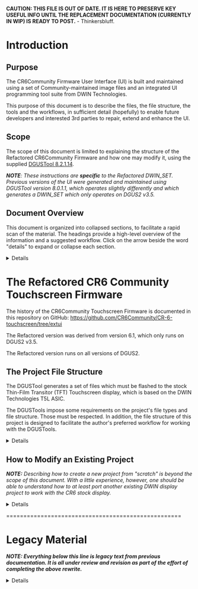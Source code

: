 **CAUTION: THIS FILE IS OUT OF DATE.  IT IS HERE TO PRESERVE KEY USEFUL INFO UNTIL THE REPLACEMENT DOCUMENTATION (CURRENTLY IN WIP) IS READY TO POST.** - Thinkersbluff.

# Introduction
## Purpose
The CR6Community Firmware User Interface (UI) is built and maintained using a set of Community-maintained image files and an integrated UI programming tool suite from DWIN Technologies.

This purpose of this document is to describe the files, the file structure, the tools and the workflows, in sufficient detail (hopefully) to enable future developers and interested 3rd parties to repair, extend and enhance the UI.

## Scope
The scope of this document is limited to explaining  the structure of the Refactored CR6Community Firmware and how one may  modify it, using the supplied [DGUSTool 8.2.1.14](https://github.com/CR6Community/CR-6-touchscreen/releases/download/v2.0.8.1-cr6-community-release-6.1/DGUS_Tool_V8.2.1.14.7z).

_**NOTE**: These instructions are **specific** to the Refactored DWIN_SET.  Previous versions of the UI were generated and maintained using DGUSTool version 8.0.1.1, which operates slightly differently and which generates a DWIN_SET which only operates on DGUS2 v3.5._

## Document Overview
This document is organized into collapsed sections, to facilitate a rapid scan of the material. The headings provide a high-level overview of the information and a suggested workflow.  Click on the arrow beside the word "details" to expand or collapse each section.
<details>

This is the document's Table of Contents:

- [Introduction](#introduction)
  - [Purpose](#purpose)
  - [Scope](#scope)
  - [Document Overview](#document-overview)
- [The Refactored CR6 Community Touchscreen Firmware](#the-refactored-cr6-community-touchscreen-firmware)
  - [The Project File Structure](#the-project-file-structure)
    - [What the files are](#what-the-files-are)
      - [The T5L Configuration .CFG file](#the-t5l-configuration-cfg-file)
      - [One ICon Library .ICL file per Subfolder in DWIN\_SOURCE](#one-icon-library-icl-file-per-subfolder-in-dwin_source)
      - [One DWINOS\_page\_change.bin File](#one-dwinos_page_changebin-file)
      - [Optionally - One Base-Font .HZK file](#optionally---one-base-font-hzk-file)
      - [Optionally - One DGUS2 OS .bin file](#optionally---one-dgus2-os-bin-file)
  - [The DGUSTool Suite](#the-dgustool-suite)
  - [How to Modify an Existing Project](#how-to-modify-an-existing-project)
    - [Open the Project in the DGUSTool](#open-the-project-in-the-dgustool)
    - [Browse the Existing Application](#browse-the-existing-application)
      - [Left Side Window](#left-side-window)
      - [Right Side Window](#right-side-window)
      - [Middle Window](#middle-window)
    - [Modify Existing Features](#modify-existing-features)
    - [Add New Features](#add-new-features)
    - [Modify the Pages](#modify-the-pages)
    - [Modify the Graphics](#modify-the-graphics)
    - [Modify the Variables](#modify-the-variables)
    - [Build the ICL Files](#build-the-icl-files)
    - [Generate Your New DWIN\_SET](#generate-your-new-dwin_set)
    - [Flash and Validate Your New DWIN\_SET](#flash-and-validate-your-new-dwin_set)
    - ["Rolling Your Own"](#rolling-your-own)
      - [Porting another DWIN\_SET application to the CR6](#porting-another-dwin_set-application-to-the-cr6)
      - [Changing the Language of the User Interface](#changing-the-language-of-the-user-interface)
- [Legacy Material](#legacy-material)
    - [Images / screen images sources](#images--screen-images-sources)
      - [Updating the touch screen firmware files](#updating-the-touch-screen-firmware-files)
    - [Flash space](#flash-space)
    - [How buttons are handled with code](#how-buttons-are-handled-with-code)
      - [Previous version of the code](#previous-version-of-the-code)
    - [Touch screen configuration](#touch-screen-configuration)
    - [Other documentation](#other-documentation)
  - [Credits](#credits)
</details>

# The Refactored CR6 Community Touchscreen Firmware
The history of the CR6Community Touchscreen Firmware is documented in this repository on GitHub: https://github.com/CR6Community/CR-6-touchscreen/tree/extui

The Refactored version was derived from version 6.1, which only runs on DGUS2 v3.5. 

The Refactored version runs on all versions of DGUS2.

## The Project File Structure
The DGUSTool generates a set of files which must be flashed to the stock Thin-Film Transitor (TFT) Touchscreen display, which is based on the DWIN Technologies T5L ASIC.

The DGUSTools impose some requirements on the project's file types and file structure. Those must be respected. In addition, the file structure of this project is designed to facilitate the author's preferred workflow for working with the DGUSTools. 

<details>

### What the files are
The  firmware flashed to the CR6 stock touchscreen display must be comprised of a single folder, named "DWIN_SET". 

Each of the files in that folder each has a specific purpose, specific file-naming requirements and specific format requirements, as detailed in this section.
<details>

#### The T5L Configuration .CFG file
**CAUTION: This file can be modified using the DGUSTools, but PLEASE NOTE: you can brick your display if you flash it with a badly formed T5L....CFG file**
<details>

- **Description:** The T5L....CFG file is used to modify the configuration and state of the DWIN display. 
- **Source**: 
  - The CFG file T5LCFG_272480.CFG included in the DWIN_SET folder is already configured for running the CR6 Touchscreen Firmware on the stock CR6 TFT. There are also two T5L...CFG files included with the DGUS2...bin files, to support recalibrating displays. 
- **File Naming Requirements**:
  - The first three characters of the filename must be T5L
  - The file extension must be .CFG
  - Any other characters in the filename are optional, but may be limited to alphanumeric or specific special characters (e.g: "-", "+" or "_")
- **NOTE:** The CR6 Touchscreen Firmware will NOT work with the Creality stock firmware T5L....CFG file (and vice versa).  That is because one function of the T5L file is to configure the bootloader to look for the bootscreen ICL file at memory location 32 in the Creality stock display, but at memory location 23 in the CR6Community display.

</details>

#### One ICon Library .ICL file per Subfolder in DWIN_SOURCE
<details>

- **Description**
  - 23_Screens.icl - contains the screen background graphics.
  - 32_LoadingBar.icl - contains the sequence of graphics for the firmware loading bar animation, which is used on the Loading screen and on the Print Progress screen.
  - 42_Toggles.icl - contains the images used to simulate toggle button action on the applicable menus (e.g. The FAN ON & FAN OFF buttons are each made from one of these images. One replaces the other, when the button is activated)
  - 45_Icons.icl - Similar to 42_Toggles, but simulating momentary action buttons (e.g. The Run PID button is made from one of these images.)
  - 50_Animations.icl - contains the graphics from which the "throbber" animation is generated.
- **Source**: These files must be generated by the author of the DWIN_SET firmware, using the DGUSTool.  There must be one .icl file for each of the subfolders in the DWIN_SOURCE folder:
  - 23_Screens.icl
  - 32_LoadingBar.icl
  - 42_Toggles.icl
  - 45_Icons.icl
  - 50_Animations.icl
- **File Naming Requirements**: 
  - The first two characters of the icl filename specifies the starting memory location into which the graphics will be loaded by the bootloader routine, when flashing the display. 
  - The .icl extension is required, to identify the file type to the bootloader routine.  
  - The rest of the filename is intended to help users recognize what they are dealing with. 
  - NOTE: If desired, these names can be truncated to XX.icl, where XX is the first two digits of their current name.
- **Optional**: No.  
  - All of the .icl files must be flashed at least once, for the UI to function correctly. They can, however, be flashed one at a time, or in arbitrary groupings, if desired.
  - Any modifications made to the graphics in a DWIN_SOURCE subfolder requires the creation and flashing of a new ICL file for the contents of that folder.
  </details>

#### One DWINOS_page_change.bin File

<details>

- **Description:** The purpose of this file is not known to the author of this document.
- **Source**: This file is automatically generated by the DGUSTool application "Generate" command.
- **File Naming Requirements:** Do not move or rename this file
- **Optional**: Unknown

</details>

#### Optionally - One Base-Font .HZK file
<details>

- **Description:** The font file loaded at memory block zero (0) is the base font used in all of the CR6 touchscreen firmware data display fields. 
- **Source:** The font chosen for this project was obtained from Google Fonts and modified in FontForge to substitute the degrees symbol for a backward apostrophe. Using DGUSTools, the font was scaled, vertically and horizontally offset, and then packaged as 0_DWIN_ASC_New_At_v1.1.HZK.
  ![Font Settings](Images/font-settings.png)
- **File Naming Requirements:** The first character of the name must be "0" and the file extension must be HZK. The file name can be shortened to as little as 0.HZK, if desired.
- **Optional:** The font file is particularly slow to flash. It only needs to be flashed once. 
- **NOTE:**The display will also work with the Creality stock firmware HZK file, but some data displays may not fit into their allocated space, or may be hard to read.

</details>

#### Optionally - One DGUS2 OS .bin file
<details>

- **Description:** DGUS2 is the DWIN display operating system on which runs the DWIN_SET application. A DGUS2...bin file can be flashed to change the installed version of DGUS2. 
- **Source:** Two DGUS2 files are included on the Refactored Firmware repo, specifically to help users who have flashed DGUS2v3.5 to a display calibrated for DGUS2v4.5 (or vice versa)
- **Optional:** There are only two known scenarios in which one may need to flash a DGUS2...bin file to the CR6 display:
- 1. If the display is running version 1.x of DGUS2 (which was factory-installed on some replacement displays), that OS does not kern the text displays correctly. DGUS2v3.5 fixes that.
- 2. If the display has been flashed (by the user) with a version of DGUS2 that does not match the touchscreen calibration, then the display should be flashed with the other DGUS2...bin file provided on the repo.

</details>
</details>



## The DGUSTool Suite

You will need [the DGUS v8.2.1.14.x software](https://github.com/CR6Community/CR-6-touchscreen/tree/extui/Tools) for editing the DWIN_SET touchscreen functionality. 
<details>

e.g.: 
- Follow the above link
- Right-click and Save Link As..., to download a copy of that tool from the CR6Community Touchscreen Firmware repository.  
- Unzip the toolsuite to a Windows PC 
- Open the folder DGUS_Tool_V8.2.1.14 and double-click DGUS_Tool_V8.2.1.14.exe, to launch the tool

You will see a screen similar to this one, when the tool has launched:

![DGUSTool Homescreen](Images/dgus2util_home.png)

</details>
</details>

## How to Modify an Existing Project
_**NOTE:** Describing how to create a new project from "scratch" is beyond the scope of this document. With a little experience, however, one should be able to understand how to at least port another existing DWIN display project to work with the CR6 stock display._
<details>

### Open the Project in the DGUSTool
<details>
If you have not already done so, clone the [CR6Community Firmware Touchscreen GitHub repository](https://github.com/CR6Community/CR-6-touchscreen) to your local drive.

Open the DGUSTool 8.2.1.14.

IF you have opened the project before, then you can just select the link under the "History" header, to open it again.

![DGUS II interface](Images/dgus2util_home0.png)

IF this is the first time you are opening the project:

- Select the "Open Project" button
![DGUS II interface](Images/dgus2util_home2.png)

- Navigate to your local copy of the CR6Community Firmware Touchscreen project files (this example assumes that you have cloned the repository to your D: drive, in a folder called "CR-6-touchscreen", as a subfolder inside,  "3D Objects/GitHubClones"):
![DGUS II interface](Images/dgus2util_home3.png)

- Navigate to the src/DWIN folder 

![DGUS II interface](Images/dgus2util_home4.png)
- Open the DWprj.hmi file

![DGUS II interface](Images/dgus2util.png)

 

If your screen matches the above example, you now have the project open in the DGUSTool.
</details>

### Browse the Existing Application
**NOTE:** A complete discussion of the DGUSTool interface is beyond the scope of this document.  The following information is "just enough" to be able to perform the basic tasks described below. A little experimentation with the various controls can help improve the overall efficiency and effectiveness of your workflows with this tool.

<details>

#### Left Side Window
The left side window of the DGUSTool Application allows you to browse through the menu screens and the controls.
![DGUS II interface](Images/dgus2util_lsw.png)

The two buttons at the bottom of the left side window allow you to toggle between the Page browser mode (Images View) and the object browser mode (Controls View):

![DGUS II interface](Images/dgus2util_lsw_modes.png)

The Controls view offers a further refinement of which object type you wish to browse, on the current page:
- Display objects
![DGUS II interface](Images/dgus2util_lsw_ObjBrowser_Display.png)
-  or Touch-Control objects
![DGUS II interface](Images/dgus2util_lsw_ObjBrowser_Touch.png)

#### Right Side Window
The right side window of the DGUSTool Application allows you to view and modify the properties of the object currently selected in the left side window Controls browser or in the middle window graphics browser.
![DGUS II interface](Images/dgus2util_rsw.png) 

The specific information and properties available in the right-hand window will vary according to the specific selected object.  An itemization of the specifics is beyond the scope of this document.  

#### Middle Window
The middle window displays the currently selected display page, including the background image and the display and control objects embedded on that page. 

![DGUS II interface](Images/dgus2util_mw.png)

The user can select objects directly, by clicking on their graphic representation in the middle window or by clicking on their name in the Controls Browser in the left side window.

![DGUS II interface](Images/dgus2util_3w.png) 

The currently selected object on the currently displayed page is highlighted in the middle window, with "handles".  The small square "handle" icons highlight the border of the object. The object can be resized by clicking and dragging the applicable handle.

One must select the Images view in the left side window, to select a different page.  Each page selected will appear on its own tab in the middle window. One can readily switch between tabs in the middle window, to switch between the currently selected windows.

![DGUS II interface](Images/dgus2util_mw_tabs.png) 

</details>

### Modify Existing Features
TBA
### Add New Features
TBA

### Modify the Pages
TBA
### Modify the Graphics
TBA
### Modify the Variables
TBA
### Build the ICL Files
TBA
### Generate Your New DWIN_SET
TBA
### Flash and Validate Your New DWIN_SET
TBA
### "Rolling Your Own"
<details>

#### Porting another DWIN_SET application to the CR6
TBA
#### Changing the Language of the User Interface
 <details>
The stock CR6 printer DWIN_SET firmware from Creality is available in either Chinese/English or 9-Language versions.

The CR6Community Touchscreen Firmware only supports English-language displays and controls.

The author of this document does not know how Creality has implemented multiple languages, but the CR6 Touchscreen design relies upon text written directly into the background bitmaps for each screen and directly into the graphical icons used for buttons and toggles.

Changing the basic design of the CR6Community Firmware to support multiple languages is far too laborious for the Community volunteers to undertake.

If you want to translate the English-only user interface into your own language, you are welcome to fork this repository and build/maintain your own version of the CR6Community Touchscreen firmware.

Your workflow might look like this:

1. Fork this repository.
2. Work on the extui branch (this is the branch for all work going forward)
3. In your fork, follow [the steps in the images section of this file](#images--screen-images-sources) to change the current bitmaps and translate them.
4. Use the DWINTools ICL Tool to generate new 23_Screens.ICL, 42_Toggles.ICL and 45_Icons.ICL files.
5. Use the DWINTools Tool to Generate the 13_Show.bin, 14_Touch.bin files
6. Overwrite the ICL and bin files in the English-language DWIN_SET folder with your translated files.
7. Flash your localized DWIN_SET to your system.

Good luck, and if you maintain your own translated firmware, please let us know!
 </details>
</details>
</details>

===================================================
# Legacy Material
_**NOTE: Everything below this line is legacy text from previous documentation. It is all under review and revision as part of the effort of completing the above rewrite.**_

<details>
### Images / screen images sources

You can find the source files where the screen bitmaps are generated from in the [`/src/DWIN/DWIN_SOURCEimages_src`](./src/DWIN/DWIN_SOURCEimages_src) folder.

To update the BMP of a screen put the **generated BMP file you made with your image editor** in the [`src\DWIN\DWIN_SOURCE`](src\DWIN\DWIN_SOURCE) folder. 

#### Updating the touch screen firmware files

It will be picked up automatically by the build process of DWIN when saving or generating the project. However, the ICL file is what actually gets flashed. This is essentially a dictionary of concatenated compressed JFIF files.

Next, re-generate the `23_Screen.icl` ICL file are follows:

![Update ICL file](Images/update-screen-icl.gif)

Things worthy of note:

- Quality is set to 100%, followed by pressing the "Set all" button to apply it to each import file.
- The `DWIN_SOURCE` is used as a source for generating the ICL.
- The ICL is saved twice: once in the `DWIN_SOURCE` folder, once in the `DWIN_SET` folder.

As you can note, you update it in both `DWIN_SET` and `DWIN_SOURCE`. The first is what goes to the touch screen, the latter is what the DWIN editor uses (apparently).

For icon ICL generation the process is the same, except that you pick the icons from a subdirectory of `DWIN_SOURCE`.

### Flash space

DWIN uses a specific set-up of the flash space as described in the manual - as shown below.

![DWIN flash space](Images/flash-space.png)

Essentially what it boils down to:

- The flash space is divided into 256KB sectors
- The number prefix on the ICL/HZK/BIN file name is the sector number where the file is flashed
- A sector can only contain a single file
- A file can span over multiple sectors, and if a file needs 1½ sectors for instance, it will allocate 2 sectors.
- There is no protection against sector overwriting: if you have files overlap sectors, DWIN will happily flash the next file over the previous file

So with the above in mind one must take care to make sure files do not overlap. When you flash everything to the touch screen you must ensure you've deleted the old (renumbered) ICL files from your SD card, otherwise weird things will happen. Background may go missing, etc.

During build a script will run to make sure no sectors have been overallocated. You can also run this script manually.

![DWIN sector allocation check script](imaages/sector-allocation-check.png)

### How buttons are handled with code

In the currently - cleaned up - source code of the touch screen handling in Marlin, the events of the touch screen are handled as described below. This may change in the future. This picture says it all:

![DWIN button-code correlation](Images/button_type.png)

For buttons:

- Virtual Pointers for buttons are defined in `extui/lib/dgus_creality/DGUSDisplayDef.h`
- In `extui/lib/dgus_creality/DGUSDisplayDef.cpp` in the `ListOfVP` the Virtual Pointer are connected to a callback handler
- Because the Creality display used the same VP all over the place, sometimes in completely different functions or values (and this is quite some work to clean up!), these "legacy" VPs are delegated to `DGUSCrealityDisplay_HandleReturnKeyEvent`
- For legacy VPs handlers are defined per page in `extui/lib/dgus_creality/PageHandlers.cpp`
    - The "Key Data" is used to distinguish between the actual key pressed and passed to these functions as `buttonValue`

For dynamic updatable values:

- Dynamic updatable values are Virtual Pointers with a value that is pushed from the display when it is changed, and pushed to the display during the Marlin `idle` loop
- The Virtual Pointers are defined in `extui/lib/dgus_creality/DGUSDisplayDef.h`
- Per dynamically updated virtual pointer there is in `extui/lib/dgus_creality/DGUSDisplayDef.cpp`:
    - A registration in `ListOfVP`, with:
        - The VP ID
        - A pointer to the memory location to read the value from in Marlin (can be `nullptr`)
        - A callback that is triggered when the VP changed in the display and is pushed to firmware
        - A callback that is triggered to format the VP for transfer to the display. This is because strings need to be sent differently than floats, or if your VP does not point to a direct value in memory.
    - A mention in the specific `VPList` for the current page as referenced in `VPMap`. This is to optimize that we don't update VPs that are not displayed anyway.
- Some values like the M117 text are transient and are pushed directly to the display, but are still present in the `ListOfVP`

#### Previous version of the code

If you like to see how the touch screen code is handled in the Creality firmware and the original Community Firmware release 3 and lower, please check the [cf3-legacy](https://github.com/CR6Community/CR-6-touchscreen/tree/cf-3-legacy) branch. This branch is no longer maintained and only exists for historical purposes.

### Touch screen configuration

The touch screen configuration file "T5LCFG_272480.CFG" has its specification described in [T5L_DGUSII Application Development Guide20200902.pdf](vendor%20docs/T5L_DGUSII%20Application%20Development%20Guide20200902.pdf) chapter 4. You can use an editor like HxD to explore and edit it (with caution!). The DWIN editor also has a way to edit this file. Many parameters can also be set at runtime.



### Other documentation

Vendor documentation is mirrored to the [vendor docs](vendor%20docs) folder.

In addition, [this is a nice resource](https://github.com/rubienr/MarlinDgusResources/tree/creality-ender-5-plus/projects).

## Credits

[The core CR-6 Community firmware dev team](https://github.com/CR6Community/Marlin#credits)

Icons from [Font Awesome](https://fontawesome.com/) and [Remix Icon](https://remixicon.com/).

Font from [Google Fonts](https://fonts.google.com/specimen/B612) and customized with [FontForge](https://fontforge.org)

</details>
